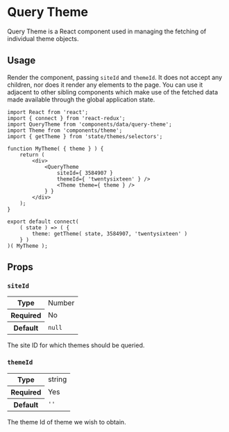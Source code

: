 Query Theme
============

Query Theme is a React component used in managing the fetching of individual theme objects.

## Usage

Render the component, passing `siteId` and `themeId`. It does not accept any children, nor does it render any elements to the page. You can use it adjacent to other sibling components which make use of the fetched data made available through the global application state.

```
import React from 'react';
import { connect } from 'react-redux';
import QueryTheme from 'components/data/query-theme';
import Theme from 'components/theme';
import { getTheme } from 'state/themes/selectors';

function MyTheme( { theme } ) {
	return (
		<div>
			<QueryTheme
				siteId={ 3584907 }
				themeId={ 'twentysixteen' } />
				<Theme theme={ theme } />
			} }
		</div>
	);
}

export default connect(
	( state ) => ( {
		theme: getTheme( state, 3584907, 'twentysixteen' )
	} )
)( MyTheme );
```

## Props

### `siteId`

<table>
	<tr><th>Type</th><td>Number</td></tr>
	<tr><th>Required</th><td>No</td></tr>
	<tr><th>Default</th><td><code>null</code></td></tr>
</table>

The site ID for which themes should be queried.

### `themeId`

<table>
	<tr><th>Type</th><td>string</td></tr>
	<tr><th>Required</th><td>Yes</td></tr>
	<tr><th>Default</th><td><code>''</code></td></tr>
</table>

The theme Id of theme we wish to obtain.
